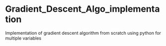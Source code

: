 # Gradient_Descent_Algo_implementation
Implementation of gradient descent algorithm from scratch using python for multiple variables

